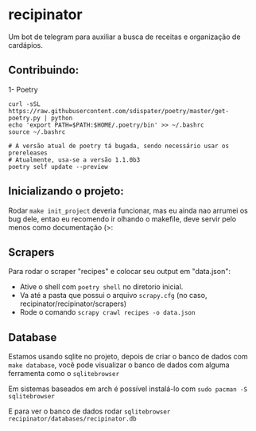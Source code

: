 # recipinator
Um bot de telegram para auxiliar a busca de receitas e organização de cardápios.


## Contribuindo:
1- Poetry
```
curl -sSL https://raw.githubusercontent.com/sdispater/poetry/master/get-poetry.py | python
echo 'export PATH=$PATH:$HOME/.poetry/bin' >> ~/.bashrc
source ~/.bashrc

# A versão atual de poetry tá bugada, sendo necessário usar os prereleases
# Atualmente, usa-se a versão 1.1.0b3
poetry self update --preview
```


## Inicializando o projeto:
Rodar `make init_project` deveria funcionar, mas eu ainda nao arrumei os bug dele, entao eu recomendo ir olhando o makefile, deve servir pelo menos como documentação (>:

## Scrapers
Para rodar o scraper "recipes" e colocar seu output em "data.json":
* Ative o shell com `poetry shell` no diretorio inicial.
* Va até a pasta que possui o arquivo `scrapy.cfg` (no caso, recipinator/recipinator/scrapers)
* Rode o comando `scrapy crawl recipes -o data.json`

## Database
Estamos usando sqlite no projeto, depois de criar o banco de dados com `make database`, você pode visualizar o banco de dados com alguma ferramenta como o `sqlitebrowser`

Em sistemas baseados em arch é possível instalá-lo com
`sudo pacman -S sqlitebrowser`

E para ver o banco de dados rodar
`sqlitebrowser recipinator/databases/recipinator.db`

